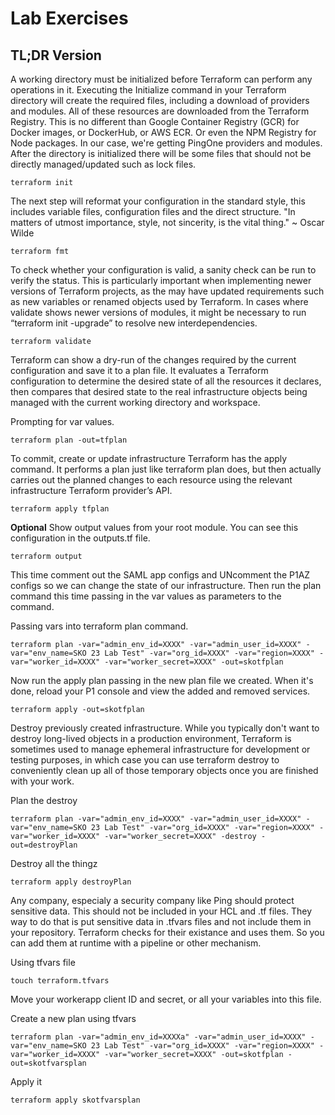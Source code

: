 # Lab Exercises
## TL;DR Version

A working directory must be initialized before Terraform can perform any operations in it. Executing the Initialize command in your Terraform directory will create the required files, including a download of providers and modules. All of these resources are downloaded from the Terraform Registry. This is no different than Google Container Registry (GCR) for Docker images, or DockerHub, or AWS ECR. Or even the NPM Registry for Node packages. In our case, we're getting PingOne providers and modules.  After the directory is initialized there will be some files that should not be directly managed/updated such as lock files.

    terraform init

The next step will reformat your configuration in the standard style, this includes variable files, configuration files and the direct structure.
"In matters of utmost importance, style, not sincerity, is the vital thing."
~ Oscar Wilde

    terraform fmt

To check whether your configuration is valid, a sanity check can be run to verify the status.  This is particularly important when implementing newer versions of Terraform projects, as the may have updated requirements such as new variables or renamed objects used by Terraform.  In cases where validate shows newer versions of modules, it might be necessary to run “terraform init -upgrade” to resolve new interdependencies.

    terraform validate

Terraform can show a dry-run of the changes required by the current configuration and save it to a plan file. It evaluates a Terraform configuration to determine the desired state of all the resources it declares, then compares that desired state to the real infrastructure objects being managed with the current working directory and workspace.

Prompting for var values.

    terraform plan -out=tfplan

To commit, create or update infrastructure Terraform has the apply command. It performs a plan just like terraform plan does, but then actually carries out the planned changes to each resource using the relevant infrastructure Terraform provider’s API.

    terraform apply tfplan

**Optional** Show output values from your root module. You can see this configuration in the outputs.tf file.

    terraform output


 This time comment out the SAML app configs and UNcomment the P1AZ configs so we can change the state of our infrastructure. Then run the plan command this time passing in the var values as parameters to the command.

 Passing vars into terraform plan command.

    terraform plan -var="admin_env_id=XXXX" -var="admin_user_id=XXXX" -var="env_name=SKO 23 Lab Test" -var="org_id=XXXX" -var="region=XXXX" -var="worker_id=XXXX" -var="worker_secret=XXXX" -out=skotfplan

Now run the apply plan passing in the new plan file we created. When it's done, reload your P1 console and view the added and removed services.

    terraform apply -out=skotfplan

Destroy previously created infrastructure. While you typically don't want to destroy long-lived objects in a production environment, Terraform is sometimes used to manage ephemeral infrastructure for development or testing purposes, in which case you can use terraform destroy to conveniently clean up all of those temporary objects once you are finished with your work.

Plan the destroy

    terraform plan -var="admin_env_id=XXXX" -var="admin_user_id=XXXX" -var="env_name=SKO 23 Lab Test" -var="org_id=XXXX" -var="region=XXXX" -var="worker_id=XXXX" -var="worker_secret=XXXX" -destroy -out=destroyPlan

Destroy all the thingz

    terraform apply destroyPlan

Any company, especialy a security company like Ping should protect sensitive data. This should not be included in your HCL and .tf files. They way to do that is put sensitive data in .tfvars files and not include them in your repository. Terraform checks for their existance and uses them. So you can add them at runtime with a pipeline or other mechanism.

Using tfvars file

    touch terraform.tfvars

Move your workerapp client ID and secret, or all your variables into this file.

Create a new plan using tfvars

    terraform plan -var="admin_env_id=XXXXa" -var="admin_user_id=XXXX" -var="env_name=SKO 23 Lab Test" -var="org_id=XXXX" -var="region=XXXX" -var="worker_id=XXXX" -var="worker_secret=XXXX" -out=skotfplan -out=skotfvarsplan

Apply it

    terraform apply skotfvarsplan


